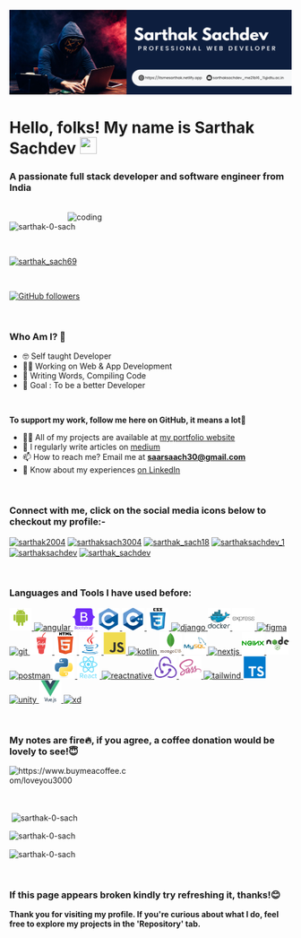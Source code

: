![logo](https://github.com/SartHak-0-Sach/SartHak-0-Sach/blob/main/banner.png)
# Hello, folks! My name is Sarthak Sachdev <img src="https://raw.githubusercontent.com/MartinHeinz/MartinHeinz/master/wave.gif" width="30px" height="30px">
<h3>A passionate full stack developer and software engineer from India</h3>

<br />

<img align="right" alt="coding" width="400" src="https://i.pinimg.com/originals/e4/26/70/e426702edf874b181aced1e2fa5c6cde.gif">

<p align="left"> <img src="https://komarev.com/ghpvc/?username=sarthak-0-sach&label=Profile%20views&color=0e75b6&style=flat" alt="sarthak-0-sach" /> </p>

<br>

<p align="left"> <a href="https://twitter.com/sarthak_sach69" target="_blank"><img src="https://img.shields.io/twitter/follow/sarthak_sach69?logo=twitter&style=for-the-badge&labelColor=%232e3330&color=grey" alt="sarthak_sach69" /></a> </p>

<br>

<p align="left"> <a href="https://github.com/SartHak-0-Sach" target="_blank"> <img alt="GitHub followers" src="https://img.shields.io/github/followers/Sarthak-0-Sach?style=social&logo=github&labelColor=%232e3330&color=%238e4440"> </a> </p>

<br />

### Who Am I? 🤠

- 🤓 Self taught Developer 
- 👩‍💻 Working on Web & App Development 
- 📝 Writing Words, Compiling Code
- 🎯 Goal : To be a better Developer

<br />

**To support my work, follow me here on GitHub, it means a lot🥹**

- 👨‍💻 All of my projects are available at [my portfolio website](https://itsmesarthak.netlify.app/)
- 📝 I regularly write articles on [medium](https://medium.com/@saarthaksach)
- 📫 How to reach me? Email me at **saarsaach30@gmail.com**
- 📄 Know about my experiences [on LinkedIn](https://www.linkedin.com/in/sarthak2004/)

<br />

<h3 align="left">Connect with me, click on the social media icons below to checkout my profile:-</h3>
<p align="left">
<a href="https://linkedin.com/in/sarthak2004" target="blank"><img align="center" src="https://raw.githubusercontent.com/rahuldkjain/github-profile-readme-generator/master/src/images/icons/Social/linked-in-alt.svg" alt="sarthak2004" height="30" width="40" /></a>
<a href="https://instagram.com/sarthaksach3004" target="blank"><img align="center" src="https://raw.githubusercontent.com/rahuldkjain/github-profile-readme-generator/master/src/images/icons/Social/instagram.svg" alt="sarthaksach3004" height="30" width="40" /></a>
<a href="https://www.codechef.com/users/sarthak_sach18" target="blank"><img align="center" src="https://cdn.jsdelivr.net/npm/simple-icons@3.1.0/icons/codechef.svg" alt="sarthak_sach18" height="30" width="40" /></a>
<a href="https://www.hackerrank.com/sarthaksachdev_1" target="blank"><img align="center" src="https://raw.githubusercontent.com/rahuldkjain/github-profile-readme-generator/master/src/images/icons/Social/hackerrank.svg" alt="sarthaksachdev_1" height="30" width="40" /></a>
<a href="https://codeforces.com/profile/sarthaksachdev" target="blank"><img align="center" src="https://raw.githubusercontent.com/rahuldkjain/github-profile-readme-generator/master/src/images/icons/Social/codeforces.svg" alt="sarthaksachdev" height="30" width="40" /></a>
<a href="https://www.leetcode.com/sarthak_sachdev" target="blank"><img align="center" src="https://raw.githubusercontent.com/rahuldkjain/github-profile-readme-generator/master/src/images/icons/Social/leet-code.svg" alt="sarthak_sachdev" height="30" width="40" /></a>
</p>

<br />

<h3 align="left">Languages and Tools I have used before:</h3>
<p align="left"> <a href="https://developer.android.com" target="_blank" rel="noreferrer"> <img src="https://raw.githubusercontent.com/devicons/devicon/master/icons/android/android-original-wordmark.svg" alt="android" width="40" height="40"/> </a> <a href="https://angular.io" target="_blank" rel="noreferrer"> <img src="https://angular.io/assets/images/logos/angular/angular.svg" alt="angular" width="40" height="40"/> </a> <a href="https://getbootstrap.com" target="_blank" rel="noreferrer"> <img src="https://raw.githubusercontent.com/devicons/devicon/master/icons/bootstrap/bootstrap-plain-wordmark.svg" alt="bootstrap" width="40" height="40"/> </a> <a href="https://www.cprogramming.com/" target="_blank" rel="noreferrer"> <img src="https://raw.githubusercontent.com/devicons/devicon/master/icons/c/c-original.svg" alt="c" width="40" height="40"/> </a> <a href="https://www.w3schools.com/cpp/" target="_blank" rel="noreferrer"> <img src="https://raw.githubusercontent.com/devicons/devicon/master/icons/cplusplus/cplusplus-original.svg" alt="cplusplus" width="40" height="40"/> </a> <a href="https://www.w3schools.com/css/" target="_blank" rel="noreferrer"> <img src="https://raw.githubusercontent.com/devicons/devicon/master/icons/css3/css3-original-wordmark.svg" alt="css3" width="40" height="40"/> </a> <a href="https://www.djangoproject.com/" target="_blank" rel="noreferrer"> <img src="https://cdn.worldvectorlogo.com/logos/django.svg" alt="django" width="40" height="40"/> </a> <a href="https://www.docker.com/" target="_blank" rel="noreferrer"> <img src="https://raw.githubusercontent.com/devicons/devicon/master/icons/docker/docker-original-wordmark.svg" alt="docker" width="40" height="40"/> </a> <a href="https://expressjs.com" target="_blank" rel="noreferrer"> <img src="https://raw.githubusercontent.com/devicons/devicon/master/icons/express/express-original-wordmark.svg" alt="express" width="40" height="40"/> </a> <a href="https://www.figma.com/" target="_blank" rel="noreferrer"> <img src="https://www.vectorlogo.zone/logos/figma/figma-icon.svg" alt="figma" width="40" height="40"/> </a> <a href="https://git-scm.com/" target="_blank" rel="noreferrer"> <img src="https://www.vectorlogo.zone/logos/git-scm/git-scm-icon.svg" alt="git" width="40" height="40"/> </a> <a href="https://gulpjs.com" target="_blank" rel="noreferrer"> <img src="https://raw.githubusercontent.com/devicons/devicon/master/icons/gulp/gulp-plain.svg" alt="gulp" width="40" height="40"/> </a> <a href="https://www.w3.org/html/" target="_blank" rel="noreferrer"> <img src="https://raw.githubusercontent.com/devicons/devicon/master/icons/html5/html5-original-wordmark.svg" alt="html5" width="40" height="40"/> </a> <a href="https://www.java.com" target="_blank" rel="noreferrer"> <img src="https://raw.githubusercontent.com/devicons/devicon/master/icons/java/java-original.svg" alt="java" width="40" height="40"/> </a> <a href="https://developer.mozilla.org/en-US/docs/Web/JavaScript" target="_blank" rel="noreferrer"> <img src="https://raw.githubusercontent.com/devicons/devicon/master/icons/javascript/javascript-original.svg" alt="javascript" width="40" height="40"/> </a> <a href="https://kotlinlang.org" target="_blank" rel="noreferrer"> <img src="https://www.vectorlogo.zone/logos/kotlinlang/kotlinlang-icon.svg" alt="kotlin" width="40" height="40"/> </a> <a href="https://www.mongodb.com/" target="_blank" rel="noreferrer"> <img src="https://raw.githubusercontent.com/devicons/devicon/master/icons/mongodb/mongodb-original-wordmark.svg" alt="mongodb" width="40" height="40"/> </a> <a href="https://www.mysql.com/" target="_blank" rel="noreferrer"> <img src="https://raw.githubusercontent.com/devicons/devicon/master/icons/mysql/mysql-original-wordmark.svg" alt="mysql" width="40" height="40"/> </a> <a href="https://nextjs.org/" target="_blank" rel="noreferrer"> <img src="https://cdn.worldvectorlogo.com/logos/nextjs-2.svg" alt="nextjs" width="40" height="40"/> </a> <a href="https://www.nginx.com" target="_blank" rel="noreferrer"> <img src="https://raw.githubusercontent.com/devicons/devicon/master/icons/nginx/nginx-original.svg" alt="nginx" width="40" height="40"/> </a> <a href="https://nodejs.org" target="_blank" rel="noreferrer"> <img src="https://raw.githubusercontent.com/devicons/devicon/master/icons/nodejs/nodejs-original-wordmark.svg" alt="nodejs" width="40" height="40"/> </a> <a href="https://postman.com" target="_blank" rel="noreferrer"> <img src="https://www.vectorlogo.zone/logos/getpostman/getpostman-icon.svg" alt="postman" width="40" height="40"/> </a> <a href="https://www.python.org" target="_blank" rel="noreferrer"> <img src="https://raw.githubusercontent.com/devicons/devicon/master/icons/python/python-original.svg" alt="python" width="40" height="40"/> </a> <a href="https://reactjs.org/" target="_blank" rel="noreferrer"> <img src="https://raw.githubusercontent.com/devicons/devicon/master/icons/react/react-original-wordmark.svg" alt="react" width="40" height="40"/> </a> <a href="https://reactnative.dev/" target="_blank" rel="noreferrer"> <img src="https://reactnative.dev/img/header_logo.svg" alt="reactnative" width="40" height="40"/> </a> <a href="https://redux.js.org" target="_blank" rel="noreferrer"> <img src="https://raw.githubusercontent.com/devicons/devicon/master/icons/redux/redux-original.svg" alt="redux" width="40" height="40"/> </a> <a href="https://sass-lang.com" target="_blank" rel="noreferrer"> <img src="https://raw.githubusercontent.com/devicons/devicon/master/icons/sass/sass-original.svg" alt="sass" width="40" height="40"/> </a> <a href="https://tailwindcss.com/" target="_blank" rel="noreferrer"> <img src="https://www.vectorlogo.zone/logos/tailwindcss/tailwindcss-icon.svg" alt="tailwind" width="40" height="40"/> </a> <a href="https://www.typescriptlang.org/" target="_blank" rel="noreferrer"> <img src="https://raw.githubusercontent.com/devicons/devicon/master/icons/typescript/typescript-original.svg" alt="typescript" width="40" height="40"/> </a> <a href="https://unity.com/" target="_blank" rel="noreferrer"> <img src="https://www.vectorlogo.zone/logos/unity3d/unity3d-icon.svg" alt="unity" width="40" height="40"/> </a> <a href="https://vuejs.org/" target="_blank" rel="noreferrer"> <img src="https://raw.githubusercontent.com/devicons/devicon/master/icons/vuejs/vuejs-original-wordmark.svg" alt="vuejs" width="40" height="40"/> </a> <a href="https://www.adobe.com/products/xd.html" target="_blank" rel="noreferrer"> <img src="https://cdn.worldvectorlogo.com/logos/adobe-xd.svg" alt="xd" width="40" height="40"/> </a> </p>

<br />

<h3 align="left">My notes are fire🔥, if you agree, a coffee donation would be lovely to see!😇</h3>

<p><a href="https://www.buymeacoffee.com/https://www.buymeacoffee.com/loveyou3000"> <img align="left" src="https://cdn.buymeacoffee.com/buttons/v2/default-yellow.png" height="50" width="210" alt="https://www.buymeacoffee.com/loveyou3000" /></a></p>

<br /><br /><br /><br />

<p>&nbsp;<img align="center" src="https://github-readme-stats.vercel.app/api?username=sarthak-0-sach&show_icons=true&locale=en" alt="sarthak-0-sach" /></p>

<p><img align="center" src="https://github-readme-stats.vercel.app/api/top-langs?username=sarthak-0-sach&show_icons=true&theme=highcontrast&locale=en&layout=compact" alt="sarthak-0-sach" /></p>

<p><img align="center" src="https://github-readme-streak-stats.herokuapp.com/?user=sarthak-0-sach&theme=dark" alt="sarthak-0-sach" /></p>

<br />

### If this page appears broken kindly try refreshing it, thanks!😊
<b><p align="left">Thank you for visiting my profile. If you're curious about what I do, feel free to explore my projects in the 'Repository' tab.</p></b>
